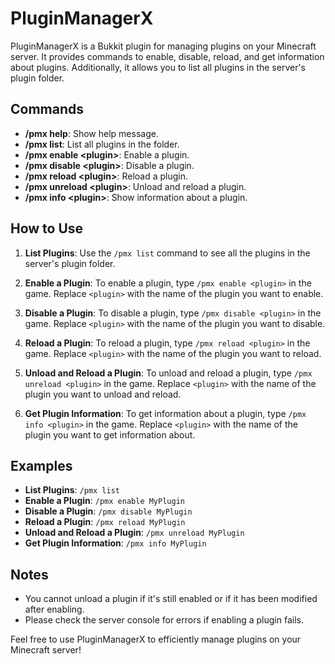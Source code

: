 # PluginManagerX

PluginManagerX is a Bukkit plugin for managing plugins on your Minecraft server. It provides commands to enable, disable, reload, and get information about plugins. Additionally, it allows you to list all plugins in the server's plugin folder.

## Commands

- **/pmx help**: Show help message.
- **/pmx list**: List all plugins in the folder.
- **/pmx enable \<plugin\>**: Enable a plugin.
- **/pmx disable \<plugin\>**: Disable a plugin.
- **/pmx reload \<plugin\>**: Reload a plugin.
- **/pmx unreload \<plugin\>**: Unload and reload a plugin.
- **/pmx info \<plugin\>**: Show information about a plugin.

## How to Use

1. **List Plugins**: Use the `/pmx list` command to see all the plugins in the server's plugin folder.

2. **Enable a Plugin**: To enable a plugin, type `/pmx enable <plugin>` in the game. Replace `<plugin>` with the name of the plugin you want to enable.

3. **Disable a Plugin**: To disable a plugin, type `/pmx disable <plugin>` in the game. Replace `<plugin>` with the name of the plugin you want to disable.

4. **Reload a Plugin**: To reload a plugin, type `/pmx reload <plugin>` in the game. Replace `<plugin>` with the name of the plugin you want to reload.

5. **Unload and Reload a Plugin**: To unload and reload a plugin, type `/pmx unreload <plugin>` in the game. Replace `<plugin>` with the name of the plugin you want to unload and reload.

6. **Get Plugin Information**: To get information about a plugin, type `/pmx info <plugin>` in the game. Replace `<plugin>` with the name of the plugin you want to get information about.

## Examples

- **List Plugins**: `/pmx list`
- **Enable a Plugin**: `/pmx enable MyPlugin`
- **Disable a Plugin**: `/pmx disable MyPlugin`
- **Reload a Plugin**: `/pmx reload MyPlugin`
- **Unload and Reload a Plugin**: `/pmx unreload MyPlugin`
- **Get Plugin Information**: `/pmx info MyPlugin`

## Notes

- You cannot unload a plugin if it's still enabled or if it has been modified after enabling.
- Please check the server console for errors if enabling a plugin fails.

Feel free to use PluginManagerX to efficiently manage plugins on your Minecraft server!

